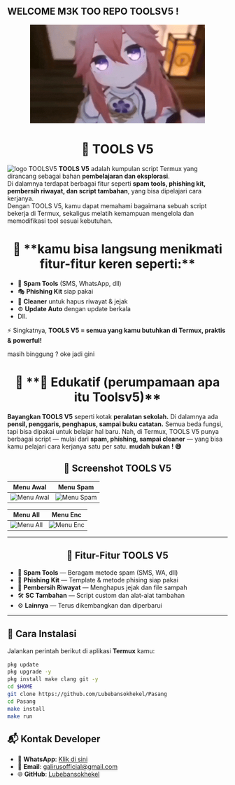 ##                      WELCOME M3K TOO REPO TOOLSV5 !
<p align="center">
  <img src="GALIRUS_OFFICIAL_1757461081.gif" alt="WELCOME" />
</p>

<h1 align="center">🔧 TOOLS V5</h1>

![logo TOOLSV5](https://od.lk/s/NzNfMTA0ODk1NzEwXw/IMG-20250908-WA0028.jpg)
**TOOLS V5** adalah kumpulan script Termux yang dirancang sebagai bahan **pembelajaran dan eksplorasi**.  
Di dalamnya terdapat berbagai fitur seperti **spam tools, phishing kit, pembersih riwayat, dan script tambahan**, yang bisa dipelajari cara kerjanya.  
Dengan TOOLS V5, kamu dapat memahami bagaimana sebuah script bekerja di Termux, sekaligus melatih kemampuan mengelola dan memodifikasi tool sesuai kebutuhan. 

<h1 align="center">🔧  **kamu bisa langsung menikmati fitur-fitur keren seperti:**</h1>

- 📩 **Spam Tools** (SMS, WhatsApp, dll)  
- 🎭 **Phishing Kit** siap pakai  
- 🧹 **Cleaner** untuk hapus riwayat & jejak  
- ⚙️ **Update Auto** dengan update berkala
- Dll.

⚡ Singkatnya, **TOOLS V5 = semua yang kamu butuhkan di Termux, praktis & powerful!**

masih binggung ? oke jadi gini

<h1 align="center">🔧 **📘 Edukatif (perumpamaan apa itu Toolsv5)**</h1>

**Bayangkan TOOLS V5** seperti kotak **peralatan sekolah.**
Di dalamnya ada **pensil, penggaris, penghapus, sampai buku catatan.** Semua beda fungsi, tapi bisa dipakai untuk belajar hal baru.
Nah, di Termux, TOOLS V5 punya berbagai script — mulai dari **spam, phishing, sampai cleaner** — yang bisa kamu pelajari cara kerjanya satu per satu.
**mudah bukan ! 😅**

<h2 align="center">📸 Screenshot TOOLS V5</h2>

| Menu Awal | Menu Spam |
|-----------|-----------|
| ![Menu Awal](https://od.lk/s/NzNfMTA0ODk1ODg4Xw/Screenshot_2025-09-09-21-55-01-768_com.termux.jpg) | ![Menu Spam](https://od.lk/s/NzNfMTA0ODk1OTkwXw/Screenshot_2025-09-09-22-03-33-235_com.termux.jpg) |

| Menu All | Menu Enc |
|----------|----------|
| ![Menu All](https://od.lk/s/NzNfMTA0ODk1OTkxXw/Screenshot_2025-09-09-22-03-51-534_com.termux.jpg) | ![Menu Enc](https://od.lk/s/NzNfMTA0ODk1OTkyXw/Screenshot_2025-09-09-22-04-09-141_com.termux.jpg)

---

<h2 align="center">🧰 Fitur-Fitur TOOLS V5</h2>

- 📲 **Spam Tools** — Beragam metode spam (SMS, WA, dll)  
- 🎣 **Phishing Kit** — Template & metode phising siap pakai  
- 🧹 **Pembersih Riwayat** — Menghapus jejak dan file sampah  
- 🛠️ **SC Tambahan** — Script custom dan alat-alat tambahan   
- ⚙️ **Lainnya** — Terus dikembangkan dan diperbarui

---

## 🚀 Cara Instalasi

Jalankan perintah berikut di aplikasi **Termux** kamu:

```bash
pkg update
pkg upgrade -y
pkg install make clang git -y
cd $HOME
git clone https://github.com/Lubebansokhekel/Pasang
cd Pasang
make install
make run
```

## 📬 Kontak Developer
- 📱 **WhatsApp**: [Klik di sini](https://wa.me/6285850268349)
- 📧 **Email**: [galirusofficial@gmail.com](mailto:galirusofficial@gmail.com)
- 🌐 **GitHub**: [Lubebansokhekel](https://github.com/Lubebansokhekel)
